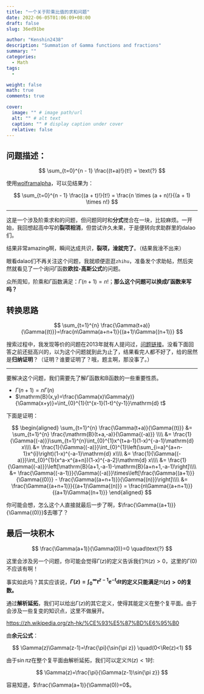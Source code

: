 ```yaml
---
title: "一个关于阶乘比值的求和问题"
date: 2022-06-05T01:06:09+08:00
draft: false
slug: 36ed91be

author: "Kenshin2438"
description: "Summation of Gamma functions and fractions"
summary: ""
categories: 
  - Math
tags: 
  - 

weight: false
math: true
comments: true

cover:
  image: "" # image path/url
  alt: "" # alt text
  caption: "" # display caption under cover
  relative: false
---
```


## 问题描述：

$$
\sum_{t=0}^{n - 1} \frac{(t+a)!}{t!} = \text{?}
$$

使用[wolframalpha](https://www.wolframalpha.com/)，可以见结果为：

$$
\sum_{t=0}^{n - 1} \frac{(a + t)!}{t!} = \frac{n \times (a + n)!}{(a + 1) \times n!}
$$

---

这是一个涉及阶乘求和的问题，但问题同时和**分式**搅合在一块，比较麻烦。一开始，我回想起高中写的**裂项相消**，但尝试许久未果，于是便转向求助群里的dalao们。

结果非常amazing啊，瞬间达成共识，**裂项，淦就完了**。（结果我淦不出来）

眼看dalao们不再关注这个问题，我就顺便逛逛`zhihu`，准备发个求助帖，然后突然就看见了一个询问$\Gamma$函数**欧拉-高斯公式**的问题。

众所周知，阶乘和$\Gamma$函数满足：$\Gamma(n + 1) = n!$；**那么这个问题可以换成$\Gamma$函数来写吗？**

<!-- more -->

## 转换思路

$$
\sum_{t=1}^{n} \frac{\Gamma(t+a)}{\Gamma{(t)}}=\frac{n\Gamma(a+n+1)}{(a+1)\Gamma{(n+1)}}
$$

搜索过程中，我发现等价的问题在2013年就有人提问过，[问题链接](https://math.stackexchange.com/questions/326790/summation-of-gamma-functions-and-fractions)。没看下面回答之前还挺高兴的，以为这个问题就到此为止了，结果看完人都不好了，给的居然是**归纳证明**？（证明？谁要证明了？哦，题主啊，那没事了。）

---

要解决这个问题，我们需要先了解$\Gamma$函数和$\mathrm{B}$函数的一些重要性质。

- $\Gamma(n + 1) = n\Gamma(n)$
- $\mathrm{B}(x,y)=\frac{\Gamma(x)\Gamma(y)}{\Gamma(x+y)}=\int_{0}^{1}{t^{x-1}(1-t)^{y-1}}\mathrm{d} t$

下面是证明：

$$
\begin{aligned}
\sum_{t=1}^{n} \frac{\Gamma(t+a)}{\Gamma{(t)}}
&= \sum_{t=1}^{n} \frac{\mathrm{B}(t+a,-a)}{\Gamma{(-a)}} \\\\
&= \frac{1}{\Gamma{(-a)}}\sum_{t=1}^{n}\int_{0}^{1}x^{t+a-1}(1-x)^{-a-1}\mathrm{d} x\\\\
&= \frac{1}{\Gamma{(-a)}}\int_{0}^{1}\left(\sum_{i=a}^{a+n-1}x^{i}\right)(1-x)^{-a-1}\mathrm{d} x\\\\
&= \frac{1}{\Gamma{(-a)}}\int_{0}^{1}(x^a-x^{a+n})(1-x)^{-a-2}\mathrm{d} x\\\\
&= \frac{1}{\Gamma{(-a)}}\left[\mathrm{B}(a+1,-a-1)-\mathrm{B}(a+n+1,-a-1)\right]\\\\
&= \frac{\Gamma{(-a-1)}}{\Gamma{(-a)}}\times\left[\frac{\Gamma{(a+1)}}{\Gamma{(0)}} - \frac{\Gamma{(a+n+1)}}{\Gamma{(n)}}\right]\\\\
&= \frac{\Gamma{(a+n+1)}}{(a+1)\Gamma{(n)}} = \frac{n\Gamma{(a+n+1)}}{(a+1)\Gamma{(n+1)}}
\end{aligned}
$$

你可能会想，怎么这个人直接就最后一步了啊，$\frac{\Gamma{(a+1)}}{\Gamma{(0)}}$去哪了？

## 最后一块积木

$$
\frac{\Gamma(a+1)}{\Gamma(0)}=0 \quad\text{?}
$$

这里会涉及另一个问题，你可能会觉得$\Gamma(z)$的定义告诉我们$\Re(z)>0$，这里的$\Gamma(0)$不应该有啊！

事实如此吗？其实应该说，**$\Gamma(z)=\int_{0}^{\infty}t^{z-1}e^{-t}\mathrm{d}t$的定义只能满足$\Re(z)>0$的复数。**

通过**解析延拓**，我们可以给出$\Gamma(z)$的其它定义，使得其能定义在整个复平面。由于会涉及一些复变的知识点，这里不做展开。

<https://zh.wikipedia.org/zh-hk/%CE%93%E5%87%BD%E6%95%B0>

由**余元公式**：

$$
\Gamma(z)\Gamma(z-1)=\frac{\pi}{\sin{\pi z}} \quad(0<\Re(z)<1)
$$

由于$\sin{\pi z}$在整个复平面由解析延拓，我们可以定义$\Re(z)<1$时:

$$
\Gamma(z)=\frac{\pi}{\Gamma(z-1)\sin{\pi z}}
$$

容易知道，$\frac{\Gamma(a+1)}{\Gamma(0)}=0$。